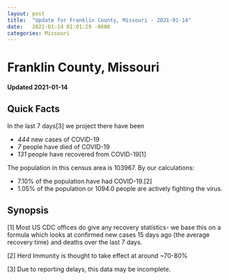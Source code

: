 ```yaml
---
layout: post
title:  "Update for Franklin County, Missouri - 2021-01-14"
date:   2021-01-14 01:01:29 -0600
categories: Missouri
---
```


# Franklin County, Missouri
#### Updated 2021-01-14

## Quick Facts

In the last 7 days[3] we project there have been
- *444* new cases of COVID-19
- *7* people have died of COVID-19
- *131* people have recovered from COVID-19[1]

The population in this census area is 103967. By our calculations:
- 7.10% of the population have had COVID-19.[2]
- 1.05% of the population or 1094.0 people are actively fighting the virus.

## Synopsis




[1] Most US CDC offices do give any recovery statistics- we base this on a formula which looks at confirmed new cases
15 days ago (the average recovery time) and deaths over the last 7 days.

[2] Herd Immunity is thought to take effect at around ~70-80%

[3] Due to reporting delays, this data may be incomplete.
 
    